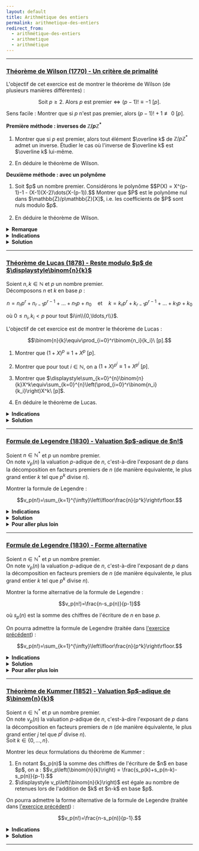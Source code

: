 ```yaml
---
layout: default
title: Arithmétique des entiers
permalink: arithmetique-des-entiers
redirect_from:
  - arithmétique-des-entiers
  - arithmetique
  - arithmétique
---
```


---

<h3 id="theoreme-de-wilson">
  <a href="#theoreme-de-wilson" class="header">
  Théorème de Wilson (1770) - Un critère de primalité</a>
</h3>

L'objectif de cet exercice est de montrer le théorème de Wilson (de plusieurs manières différentes) :

$$\text{Soit } p\geq 2. \text{ Alors } p \text{ est premier} \iff (p-1)!\equiv -1\ [p].$$

Sens facile : Montrer que si $p$ n'est pas premier, alors $(p-1)!+1\not\equiv 0\ [p]$.

**Première méthode : inverses de $\mathbb{Z}/p\mathbb{Z}^*$**

1. Montrer que si $p$ est premier, alors tout élément $\overline k$ de $\mathbb{Z}/p\mathbb{Z}^*$ admet un inverse. Étudier le cas où l'inverse de $\overline k$ est $\overline k$ lui-même.

2. En déduire le théorème de Wilson.

**Deuxième méthode : avec un polynôme**

<ol>
  <li>
    Soit $p$ un nombre premier. Considérons le polynôme
    $$P(X) = X^{p-1}-1 - (X-1)(X-2)\dots(X-(p-1)).$$
    Montrer que $P$ est le polynôme nul dans $\mathbb{Z}/p\mathbb{Z}[X]$, i.e. les coefficients de $P$ sont nuls modulo $p$.<br><br>
  </li>
  <li>
    En déduire le théorème de Wilson.
  </li>
</ol>

<details>
  <summary><b>Remarque</b></summary>
    Cette caractérisation des nombres premiers est très peu utilisée en pratique puisqu'il est laborieux de calculer $(p-1)!$ pour des grands nombres, ce critère de primalité est intéressant d'un point de vue théorique.
</details>

<details>
  <summary><b>Indications</b></summary>
    <details>
      <summary><u>Sens facile</u></summary>
        Si $p$ n'est pas premier, alors il existe $2\leq d\leq p-1$ tel que $d$ divise $p$.
    </details>
    <details>
      <summary><u>Première méthode : inverses de $\mathbb{Z}/p\mathbb{Z}^*$</u></summary>
        Regrouper les éléments de $\mathbb{Z}/p\mathbb{Z}^*$ par paires ($\overline k$ et son inverse $\overline k^{-1}$).
    </details>
    <details>
      <summary><u>Deuxième méthode : avec un polynôme</u></summary>
        Étudier le degré de $P$ et utiliser le petit théorème de Fermat.
    </details>
</details>

<details>
  <summary><b>Solution</b></summary>
    Sens facile :<br>
    Si $p$ n'est pas premier, alors il existe $2\leq d\leq p-1$ tel que $d$ divise $p$.<br>
    En particulier, $d$ divise $(p-1)!$ et donc $d$ ne divise pas $(p-1)!+1$.<br>
    Ainsi, $p$ ne divise pas $(p-1)!+1$, d'où $(p-1)!+1\not\equiv 0\ [p]$.<br><br>
    Remarque : on ne peut pas utiliser le fait que $p = ab$ avec $1<a,b<p$ et que $p=ab$ divise $(p-1)!$ car $a$ et $b$ ne sont pas forcément distincts (prendre $p=4$ par exemple).<br><br>
    <b>Première méthode : inverses de $\mathbb{Z}/p\mathbb{Z}^*$</b>
    <ol>
      <li>
        Si $p$ est premier, alors $\mathbb{Z}/p\mathbb{Z}$ est un corps, donc tout élément non nul de $\mathbb{Z}/p\mathbb{Z}$ admet un inverse.<br>
        Soit $\overline k\in\mathbb{Z}/p\mathbb{Z}^*$ qui est son propre inverse. On a alors :
        $$\overline k^{-1} = \overline k \Longleftrightarrow \overline k^2 = \overline 1 \Longleftrightarrow (\overline k-\overline 1)(\overline k+\overline 1) = \overline 0 \Longleftrightarrow \overline k = \pm\overline 1.$$
      </li>
      <li>
        Dans $\mathbb{Z}/p\mathbb{Z}^*$, on a :
        $$\overline{(p-1)!} = \overline 1\times \overline 2\times \dots \times \overline{p-1} = \overline 1 \times \overline{p-1} = \overline{-1}$$
        car on peut regrouper chaque élément $\overline k$ dans le produit $\overline 2\times \dots \times\overline{p-2}$ avec son inverse $\overline k^{-1} \neq \overline k$, et le produit de chaque paire vaut $\overline 1$.
        Donc $(p-1)!\equiv -1\ [p]$ si $p$ est premier.
      </li>
    </ol>
    <b>Deuxième méthode : avec un polynôme</b>
    <ol>
      <li>
        $P$ est de degré strictement inférieur à $p-1$ et on vérifie que $P(k)\equiv 0\ [p]$ pour $k\in\{1,\dots,p-1\}$.<br>
        En effet, d'après le petit théorème de Fermat, on a $k^{p-1}\equiv 1\ [p]$ pour tout $k\in\mathbb{Z}$ tel que $p\nmid k$.<br>
        Ainsi, $P(k)\equiv 0\ [p]$ pour $k\in\{1,\dots,p-1\}$.<br>
        Dans $\mathbb{Z}/p\mathbb{Z}[X]$, $P$ possède donc $p-1$ racines distinctes. Puisque $P$ est de degré strictement inférieur à $p-1$ et que $\mathbb{Z}/p\mathbb{Z}$ est un corps, $P$ est le polynôme nul dans $\mathbb{Z}/p\mathbb{Z}[X]$.
      </li>
      <li>
        $P$ étant le polynôme nul dans $\mathbb{Z}/p\mathbb{Z}[X]$, on a $P(k)\equiv 0\ [p]$ pour tout $k\in\mathbb{Z}$.<br>
        En évaluant en $X=0$, on obtient $P(0) = -1 - (-1)^{p-1}(p-1)! \equiv 0\ [p]$, d'où le théorème de Wilson en remarquant que $(-1)^{p-1} \equiv 1\ [p]$ (dans tous les cas, que $p=2$ ou $p$ impair).
      </li>
    </ol>
</details>

---

<h3 id="theoreme-de-lucas">
  <a href="#theoreme-de-lucas" class="header">
  Théorème de Lucas (1878) - Reste modulo $p$ de $\displaystyle\binom{n}{k}$</a>
</h3>

Soient $n,k\in\mathbb{N}$ et $p$ un nombre premier.<br>
Décomposons $n$ et $k$ en base $p$ :

$$n = n_r p^r + n_{r-1} p^{r-1} + \ldots + n_1 p + n_0 \quad \text{et} \quad k = k_r p^r + k_{r-1} p^{r-1} + \ldots + k_1 p + k_0$$

où $0\leq n_i,k_i<p$ pour tout $i\in\\{0,\ldots,r\\}$.

L'objectif de cet exercice est de montrer le théorème de Lucas :

$$\binom{n}{k}\equiv\prod_{i=0}^r\binom{n_i}{k_i}\ [p].$$

1. Montrer que $(1+X)^p\equiv 1+X^p\ [p]$.

2. Montrer que pour tout $i\in\mathbb{N}$, on a $(1+X)^{p^i}\equiv 1+X^{p^i}\ [p]$.

3. Montrer que $\displaystyle\sum_{k=0}^{n}\binom{n}{k}X^k\equiv\sum_{k=0}^{n}\left(\prod_{i=0}^r\binom{n_i}{k_i}\right)X^k\ [p]$.

4. En déduire le théorème de Lucas.

<details>
  <summary><b>Indications</b></summary>
    <ol>
      <li>
        Montrer que $p$ divise $\binom{p}{k}$ pour $0<k<p$.
      </li>
      <li>
        Récurrence.
      </li>
      <li>
        Binôme de Newton.
      </li>
      <li>
        Immédiat.
      </li>
    </ol>
</details>

<details>
  <summary><b>Solution</b></summary>
    <ol>
      <li>
        D'après le binôme de Newton, on a $\displaystyle (1+X)^p = \sum_{k=0}^{p}\binom{p}{k}X^k$.<br>
        Or, pour $0<k<p$, on a $\displaystyle \binom{p}{k} = \frac{p!}{k!(p-k)!} = \frac{p(p-1)\dots(p-k+1)}{k(k-1)\dots 1}\in\mathbb N$, dont le numérateur est divisible par $p$ mais pas le dénominateur, donc $p$ divise $\displaystyle\binom{p}{k}$ pour $0<k<p$.<br>
        Remarque : on pouvait aussi voir que $\displaystyle k\binom{p}{k} = p\binom{p-1}{k-1}$ donc $p$ divise $\displaystyle k\binom{p}{k}$ et donc $p$ divise $\displaystyle\binom{p}{k}$ d'après le lemme de Gauss ($0<k<p$ et $p$ est premier).<br>
        Ainsi, on a $(1+X)^p\equiv 1+X^p\ [p]$.
      </li>
      <li>
        Montrons le résultat par récurrence sur $i\in\mathbb{N}$.<br>
        Pour $i=0$, c'est immédiat.<br>
        Supposons que $(1+X)^{p^i}\equiv 1+X^{p^i}\ [p]$ pour un certain $i\in\mathbb{N}$. On a :
        $$\begin{align*}
        (1+X)^{p^{i+1}} &= ((1+X)^{p^i})^{p}\\
        &\equiv (1+X^{p^i})^{p}\ [p] \quad \text{(hypothèse de récurrence)}\\
        &\equiv 1+\left(X^{p^i}\right)^p\ [p] \quad \text{(d'après la question précédente)}\\
        &\equiv 1+X^{p^{i+1}}\ [p].
        \end{align*}$$
        Ainsi, pour tout $i\in\mathbb{N}$, on a $(1+X)^{p^i}\equiv 1+X^{p^i}\ [p]$.
      </li>
      <li> Avec le binôme de Newton, et en utilisant la question précédente, on a :
        $$\begin{align*}
        \sum_{k=0}^{n}\binom{n}{k}X^k &= \left(1+X\right)^n\\
        &= \left(1+X\right)^{n_r p^r + n_{r-1} p^{r-1} + \ldots + n_1 p + n_0}\\
        &= \prod_{i=0}^r\left(1+X\right)^{n_i p^i}\\
        &\equiv \prod_{i=0}^r\left(1+X^{p^i}\right)^{n_i}\ [p] \qquad \text{(question 2)}.
        \end{align*}$$
        Or,
        $$\begin{align*}
        \prod_{i=0}^r\left(1+X^{p^i}\right)^{n_i} &= \prod_{i=0}^r \sum_{k_i=0}^{n_i}\binom{n_i}{k_i}X^{k_i p^i} \qquad \text{(binôme de Newton)}\\
        &= \prod_{i=0}^r \sum_{k_i=0}^{p-1}\binom{n_i}{k_i}X^{k_i p^i} \qquad \text{(car $\binom{n_i}{k_i}=0$ pour $n_i < k_i \leq p-1$)}\\
        &= \sum_{0\leq k_0,\dots,k_r\leq p-1}\left(\prod_{i=0}^r\binom{n_i}{k_i}X^{k_i p^i}\right) \qquad \text{(distributivité)}\\
        &= \sum_{0\leq k_0,\dots,k_r\leq p-1}\left(\prod_{i=0}^r\binom{n_i}{k_i}\right)X^{k_0 + k_1 p + \ldots + k_r p^r}\\
        &= \sum_{k=0}^{p^{r+1}-1}\left(\prod_{i=0}^r\binom{n_i}{k_i}\right)X^k \qquad \text{(bijection entre les indices)}\\
        &= \sum_{k=0}^{n}\left(\prod_{i=0}^r\binom{n_i}{k_i}\right)X^k \qquad \text{(car $\displaystyle \prod_{i=0}^r\left(1+X^{p^i}\right)^{n_i}$ polynôme de degré $n$)}.
        \end{align*}$$
        D'où
        $$\sum_{k=0}^{n}\binom{n}{k}X^k\equiv\sum_{k=0}^{n}\left(\prod_{i=0}^r\binom{n_i}{k_i}\right)X^k\ [p].$$
      </li>
      <li>
        Par identification des coefficients de $X^k$ dans les deux membres de l'équation précédente, on obtient le théorème de Lucas :
        $$\binom{n}{k}\equiv\prod_{i=0}^r\binom{n_i}{k_i}\ [p].$$
      </li>
    </ol>
</details>

---

<h3 id="formule-de-legendre">
  <a href="#formule-de-legendre" class="header">
  Formule de Legendre (1830) - Valuation $p$-adique de $n!$</a>
</h3>

Soient $n\in\mathbb{N}^*$ et $p$ un nombre premier.<br>
On note $v_p(n)$ la valuation $p$-adique de $n$, c'est-à-dire l'exposant de $p$ dans la décomposition en facteurs premiers de $n$ (de manière équivalente, le plus grand entier $k$ tel que $p^k$ divise $n$).<br>

Montrer la formule de Legendre :

$$v_p(n!)=\sum_{k=1}^{\infty}\left\lfloor\frac{n}{p^k}\right\rfloor.$$

<details>
  <summary><b>Indications</b></summary>
    Combien y a-t-il de multiples de $p^k$ parmi les entiers de $1$ à $n$ ?
</details>

<details>
  <summary><b>Solution</b></summary>
    Les trois solutions suivantes sont équivalentes et détaillent la même idée.
    <details>
      <summary><u>Solution rapide</u></summary>
        Le nombre d'entiers de $1$ à $n$ qui sont multiples de $p^k$ est $\displaystyle\left\lfloor\frac{n}{p^k}\right\rfloor$.<br>
        Ainsi, le nombre d'entiers de $1$ à $n$ dont la valuation $p$-adique est $k$ (i.e. multiples de $p^k$ mais pas de $p^{k+1}$) est :
        $$\displaystyle\left\lfloor\frac{n}{p^k}\right\rfloor-\left\lfloor\frac{n}{p^{k+1}}\right\rfloor.$$
        Puisque la valuation $p$-adique de $n!$ est la somme des valuations $p$-adiques des entiers de $1$ à $n$, en regroupant leur valuation $p$-adique, et en remarquant que $\left\lfloor\frac{n}{p^{k}}\right\rfloor = 0$ pour $k>\log_p(n)$, on obtient :
        $$v_p(n!) = \left(\left\lfloor\frac{n}{p}\right\rfloor-\left\lfloor\frac{n}{p^2}\right\rfloor\right) + 2\left(\left\lfloor\frac{n}{p^2}\right\rfloor-\left\lfloor\frac{n}{p^3}\right\rfloor\right) + 3\left(\left\lfloor\frac{n}{p^3}\right\rfloor-\left\lfloor\frac{n}{p^4}\right\rfloor\right) + \ldots = \sum_{k=1}^{\infty}\left\lfloor\frac{n}{p^k}\right\rfloor.$$
    </details>
    <details>
      <summary><u>Solution sans mot</u></summary>
        $$\begin{align*}
          v_p(n!) &= v_p\left(\prod_{j=1}^n j\right) = \sum_{j=1}^n v_p(j) \\
          &= \sum_{k=0}^{\infty}\sum_{\substack{j\in\{1,\ldots,n\}\\v_p(j)=k}}v_p(j) = \sum_{k=0}^{\infty}\sum_{\substack{j\in\{1,\ldots,n\}\\v_p(j)=k}}k \\
          &= \sum_{k=0}^{\infty}k\cdot\operatorname{Card}\left(\{j\in\{1,\ldots,n\}\mid v_p(j)=k\}\right) \\
          &= \sum_{k=0}^{\infty}k\left(\left\lfloor\frac{n}{p^k}\right\rfloor-\left\lfloor\frac{n}{p^{k+1}}\right\rfloor\right) \\
          &= \sum_{k=0}^{\infty}\left\lfloor\frac{n}{p^{k+1}}\right\rfloor + k\left\lfloor\frac{n}{p^k}\right\rfloor - (k+1)\left\lfloor\frac{n}{p^{k+1}}\right\rfloor \\
          &= \sum_{k=0}^{\infty}\left\lfloor\frac{n}{p^{k+1}}\right\rfloor = \sum_{k=1}^{\infty}\left\lfloor\frac{n}{p^k}\right\rfloor.
        \end{align*}$$
    </details>
    <details>
      <summary><u>Solution détaillée</u></summary>
        Il est facile de montrer que $v_p(ab)=v_p(a)+v_p(b)$ pour tous $a,b\in\mathbb{N}^*$.<br>
        On a alors
        $$v_p(n!) = v_p\left(\prod_{j=1}^n j\right) = \sum_{j=1}^n v_p(j).$$
        On peut faire une disjonction de cas sur la valuation $p$-adique de $j$ :
        $$\{1,\ldots,n\} = \bigsqcup_{k=0}^{\infty}\Big\{j\in\{1,\ldots,n\}\mid v_p(j)=k\Big\} = \bigsqcup_{k=0}^{\infty} A_k$$
        où $A_k = \{j\in\{1,\ldots,n\}\mid v_p(j)=k\}$ est l'ensemble des entiers de $1$ à $n$ dont la valuation $p$-adique est $k$ (on peut aller jusqu'à $+\infty$ en remarquant que les ensembles $A_k$ sont vides pour $k>\log_p(n)$).
        Ainsi, on a
        $$v_p(n!) = \sum_{j=1}^n v_p(j) = \sum_{k=0}^{\infty}\sum_{j\in A_k}v_p(j) = \sum_{k=0}^{\infty}k\cdot\operatorname{Card}(A_k)$$
        Il reste à déterminer $\operatorname{Card}(A_k)$, i.e. le nombre d'entiers de $1$ à $n$ dont la valuation $p$-adique est exactement $k$.<br>
        Il suffit de remarquer qu'un entier $j$ a pour valuation $p$-adique $k$ si et seulement si $p^k$ divise $j$ mais $p^{k+1}$ ne divise pas $j$.<br>
        Or le nombre d'entiers de $1$ à $n$ qui sont divisibles par $p^k$ est $\displaystyle \left\lfloor\frac{n}{p^k}\right\rfloor$ (c'est le plus grand entier $m$ tel que $p^k\cdot m\leq n$).<br>
        Donc le nombre d'entiers de $1$ à $n$ dont la valuation $p$-adique est exactement $k$ est la différence entre le nombre d'entiers de $1$ à $n$ divisibles par $p^k$ et le nombre d'entiers de $1$ à $n$ divisibles par $p^{k+1}$, i.e.
        $$\displaystyle \operatorname{Card}(A_k) = \left\lfloor\frac{n}{p^k}\right\rfloor-\left\lfloor\frac{n}{p^{k+1}}\right\rfloor.$$
        Ainsi, on a, en faisant apparaître un télescopage, et en remarquant que $\displaystyle\left\lfloor\frac{n}{p^{k}}\right\rfloor = 0$ pour $k>\log_p(n)$ :
        $$\begin{align*}
        v_p(n!) &= \sum_{k=0}^{\infty}k\cdot\operatorname{Card}(A_k) \\
        &= \sum_{k=0}^{\infty}k\left(\left\lfloor\frac{n}{p^k}\right\rfloor-\left\lfloor\frac{n}{p^{k+1}}\right\rfloor\right) \\
        &= \sum_{k=0}^{\infty}\left\lfloor\frac{n}{p^{k+1}}\right\rfloor + k\left\lfloor\frac{n}{p^k}\right\rfloor - (k+1)\left\lfloor\frac{n}{p^{k+1}}\right\rfloor \\
        &= \sum_{k=0}^{\infty}\left\lfloor\frac{n}{p^{k+1}}\right\rfloor = \sum_{k=1}^{\infty}\left\lfloor\frac{n}{p^k}\right\rfloor.
        \end{align*}$$
        D'où la formule de Legendre.
    </details>
</details>

<details>
  <summary><b>Pour aller plus loin</b></summary>
    <ul>
      <li>
        <a href="#formule-de-legendre-2">Formule de Legendre (1830) - Forme alternative</a>
      </li>
    </ul>
</details>

---

<h3 id="formule-de-legendre-2">
  <a href="#formule-de-legendre-2" class="header">
  Formule de Legendre (1830) - Forme alternative</a>
</h3>

Soient $n\in\mathbb{N}^*$ et $p$ un nombre premier.<br>
On note $v_p(n)$ la valuation $p$-adique de $n$, c'est-à-dire l'exposant de $p$ dans la décomposition en facteurs premiers de $n$ (de manière équivalente, le plus grand entier $k$ tel que $p^k$ divise $n$).

Montrer la forme alternative de la formule de Legendre :

$$v_p(n!)=\frac{n-s_p(n)}{p-1}$$

où $s_p(n)$ est la somme des chiffres de l'écriture de $n$ en base $p$.

On pourra admettre la formule de Legendre (traitée dans [l'exercice précédent](#formule-de-legendre)) :

$$v_p(n!)=\sum_{k=1}^{\infty}\left\lfloor\frac{n}{p^k}\right\rfloor.$$

<details>
  <summary><b>Indications</b></summary>
    Écrire $n$ en base $p$ : $\displaystyle n = \overline{a_r\dots a_1a_0} = a_0 + \dots + a_rp^r = \sum_{j=0}^r a_jp^j$ avec $a_j\in\{0,\ldots,p-1\}$ et $a_r\neq 0$.<br>
    Étudier la valeur de $\displaystyle\left\lfloor\frac{n}{p^k}\right\rfloor$ pour $1\leq k\leq r$.
</details>

<details>
  <summary><b>Solution</b></summary>
    Écrivons $n$ en base $p$ : $\displaystyle n = \overline{a_r\dots a_1a_0} = a_0 + \dots + a_rp^r = \sum_{j=0}^r a_jp^j$ avec $a_j\in\{0,\ldots,p-1\}$ et $a_r\neq 0$.<br>
    On remarque que si $k>r$, alors $\displaystyle\left\lfloor\frac{n}{p^k}\right\rfloor = 0$ car $p^k>n$.<br>
    Et si $1\leq k\leq r$, puisque $\displaystyle 0\leq \frac{a_0+\dots+a_{k-1}p^{k-1}}{p^k}<1$ et que $\displaystyle\frac{a_k p^k + \dots + a_rp^r}{p^k}$ est entier, on a $$\left\lfloor\frac{n}{p^k}\right\rfloor = \left\lfloor\frac{a_0+\dots+a_{k-1}p^{k-1}}{p^k}+\frac{a_kp^k+\dots+a_rp^r}{p^k}\right\rfloor = a_k + \dots + a_r p^{r-k} = \sum_{j=k}^r a_jp^{j-k}.$$
    Autrement dit, si $n = \overline{a_r\dots a_1a_0}$, alors $\displaystyle\left\lfloor\frac{n}{p^k}\right\rfloor = \overline{a_r\dots a_k}$ pour tout $k\in\mathbb N$ (c'est exactement comme en base décimale où la partie entière de $n$ divisé par $10^k$ revient à enlever les $k$ derniers chiffres de $n$ en base 10).<br>
    Ainsi, on a :
    $$\begin{align*}
    v_p(n!) &= \sum_{k=1}^{\infty}\left\lfloor\frac{n}{p^k}\right\rfloor = \sum_{k=1}^{r}\left\lfloor\frac{n}{p^k}\right\rfloor \qquad \text{(formule de Legendre)}\\
    &= \sum_{k=1}^r\sum_{j=k}^r a_jp^{j-k} = \sum_{1\leq k\leq j\leq r} a_jp^{j-k} = \sum_{j=1}^r\sum_{k=1}^j a_jp^{j-k} \qquad \text{(permutation de sommes)}\\
    &= \sum_{j=1}^r a_j \sum_{k=1}^j p^{j-k} = \sum_{j=1}^r a_j \sum_{k=0}^{j-1} p^k \qquad \text{(changement d'indices)}\\
    &= \sum_{j=1}^r a_j \frac{p^j-1}{p-1} = \sum_{j=0}^r a_j \frac{p^j-1}{p-1} \qquad \text{(somme d'une suite géométrique, et $p\neq 1$)}\\
    &= \frac{1}{p-1}\left(\sum_{j=0}^r a_jp^j - a_j\right)\\
    &= \frac{n-s_p(n)}{p-1} \qquad \text{(car $n = \sum_{j=0}^r a_jp^j$ et $s_p(n) = \sum_{j=0}^r a_j$)}.
    \end{align*}$$
    D'où la formule alternative de Legendre.
</details>

<details>
  <summary><b>Pour aller plus loin</b></summary>
    <ul>
      <li>
        <a href="#theoreme-de-kummer">Théorème de Kummer (1852) - Valuation $p$-adique de $\binom{n}{k}$</a>
      </li>
    </ul>
</details>

---

<h3 id="theoreme-de-kummer">
  <a href="#theoreme-de-kummer" class="header">
  Théorème de Kummer (1852) - Valuation $p$-adique de $\binom{n}{k}$</a>
</h3>

Soient $n\in\mathbb{N}^*$ et $p$ un nombre premier.<br>
On note $v_p(n)$ la valuation $p$-adique de $n$, c'est-à-dire l'exposant de $p$ dans la décomposition en facteurs premiers de $n$ (de manière équivalente, le plus grand entier $j$ tel que $p^j$ divise $n$).<br>
Soit $k\in\{0,\ldots,n\}$.

Montrer les deux formulations du théorème de Kummer :

<ol>
  <li>
    En notant $s_p(n)$ la somme des chiffres de l'écriture de $n$ en base $p$, on a :
    $$v_p\left(\binom{n}{k}\right) = \frac{s_p(k)+s_p(n-k)-s_p(n)}{p-1}.$$
  </li>
  <li>
    $\displaystyle v_p\left(\binom{n}{k}\right)$ est égale au nombre de retenues lors de l'addition de $k$ et $n-k$ en base $p$.
  </li>
</ol>

On pourra admettre la forme alternative de la formule de Legendre (traitée dans [l'exercice précédent](#formule-de-legendre-2)) :

$$v_p(n!)=\frac{n-s_p(n)}{p-1}.$$

<details>
  <summary><b>Indications</b></summary>
    <ol>
      <li>
        Utiliser la propriété $v_p(ab)=v_p(a)+v_p(b)$ pour $a,b\in\mathbb{N}^*$.
      </li>
      <li>
        Écrire $k$ et $n-k$ en base $p$ et compter le nombre de retenues lors de l'addition.
      </li>
    </ol>
</details>

<details>
  <summary><b>Solution</b></summary>
    <ol>
      <li>
        On a :
        $$\begin{align*}
        v_p\left(\binom{n}{k}\right) &= v_p\left(\frac{n!}{k!(n-k)!}\right)\\
        &= v_p(n!)-v_p(k!)-v_p((n-k)!) \qquad \text{(car $v_p(ab)=v_p(a)+v_p(b)$)}\\
        &= \frac{n-s_p(n)}{p-1} - \frac{k-s_p(k)}{p-1} - \frac{n-k-s_p(n-k)}{p-1} \qquad \text{(formule de Legendre)}\\
        &= \frac{s_p(k)+s_p(n-k)-s_p(n)}{p-1}.
        \end{align*}$$
      </li>
      <li>
        Écrivons $k$, $n-k$ et $n$ en base $p$ :<br>
        $$\begin{align*}
        k &= \overline{a_r\dots a_1a_0} & (0\leq a_j<p)\\
        n-k &= \overline{b_r\dots b_1b_0} & (0\leq b_j<p)\\
        n &= \overline{c_r\dots c_1c_0} & (0\leq c_j<p, c_r\neq 0).
        \end{align*}$$
        D'après les règles de l'addition en base $p$ (similaires à celles en base 10), on a :
        $$c_0 \equiv a_0 + b_0\ [p]$$
        et pour tout $j\in\{1,\ldots,r\}$
        $$c_j \equiv a_j + b_j + \delta_{j-1}\ [p]$$
        où l'on pose $\delta_{-1} = 0$ et
        $$\delta_j = \begin{cases} 1 & \text{si } a_j+b_j+\delta_{j-1}\geq p \\ 0 & \text{sinon}\end{cases} \quad \text{(c'est la retenue)}.$$
        En remarquant que $0 \leq a_j + b_j + \delta_{j-1} < 2p$, on a :
        $$c_j = \begin{cases} a_j + b_j + \delta_{j-1} & \text{si } a_j + b_j + \delta_{j-1} < p \\ a_j + b_j + \delta_{j-1} - p & \text{sinon}\end{cases}.$$
        Autrement dit :
        $$c_j = (a_j + b_j + \delta_{j-1}) - \delta_j p.$$
        Ainsi, en sommant sur les chiffres, et sachant que $\delta_{-1} = 0$ et $\delta_r = 0$ :
        $$s_p(n) = \sum_{j=0}^r c_j = \sum_{j=0}^r (a_j + b_j + \delta_{j-1}) - \delta_j p = s_p(k) + s_p(n-k) - \sum_{j=0}^{r-1}(p-1)\delta_j.$$
        D'où
        $$\sum_{j=0}^{r-1}\delta_j = \frac{s_p(k) + s_p(n-k) - s_p(n)}{p-1},$$
        i.e. le nombre de retenues lors de l'addition de $k$ et $n-k$ en base $p$ est
        $$\displaystyle\frac{s_p(k) + s_p(n-k) - s_p(n)}{p-1} = v_p\left(\binom{n}{k}\right).$$
      </li>
    </ol>
</details>

---
